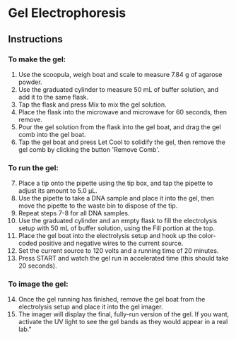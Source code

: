 # Gel Electrophoresis

## Instructions

### To make the gel:
1) Use the scoopula, weigh boat and scale to measure 7.84 g of agarose powder.
2) Use the graduated cylinder to measure 50 mL of buffer solution, and add it to the same flask.
3) Tap the flask and press Mix to mix the gel solution.
4) Place the flask into the microwave and microwave for 60 seconds, then remove.
5) Pour the gel solution from the flask into the gel boat, and drag the gel comb into the gel boat.
6) Tap the gel boat and press Let Cool to solidify the gel, then remove the gel comb by clicking the button 'Remove Comb'.

### To run the gel:
7) Place a tip onto the pipette using the tip box, and tap the pipette to adjust its amount to 5.0 µL.
8) Use the pipette to take a DNA sample and place it into the gel, then move the pipette to the waste bin to dispose of the tip.
9) Repeat steps 7-8 for all DNA samples.
10) Use the graduated cylinder and an empty flask to fill the electrolysis setup with 50 mL of buffer solution, using the Fill portion at the top.
11) Place the gel boat into the electrolysis setup and hook up the color-coded positive and negative wires to the current source.
12) Set the current source to 120 volts and a running time of 20 minutes.
13) Press START and watch the gel run in accelerated time (this should take 20 seconds).

### To image the gel:
14) Once the gel running has finished, remove the gel boat from the electrolysis setup and place it into the gel imager.
15) The imager will display the final, fully-run version of the gel. If you want, activate the UV light to see the gel bands as they would appear in a real lab."
